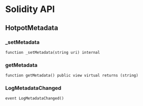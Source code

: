 # Solidity API

## HotpotMetadata

### _setMetadata

```solidity
function _setMetadata(string uri) internal
```

### getMetadata

```solidity
function getMetadata() public view virtual returns (string)
```

### LogMetadataChanged

```solidity
event LogMetadataChanged()
```

